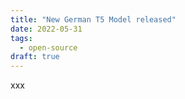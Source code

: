 ```yaml
---
title: "New German T5 Model released"
date: 2022-05-31
tags:
  - open-source
draft: true
---
```


xxx
